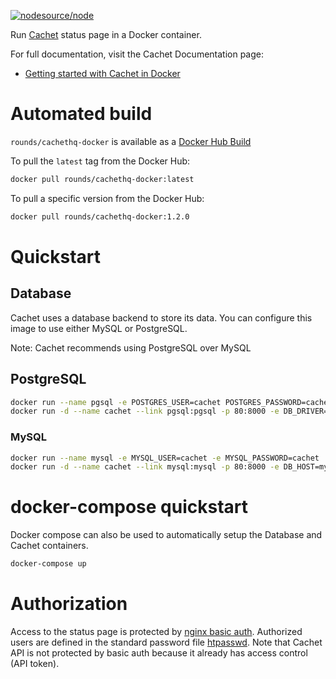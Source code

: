 [![nodesource/node](http://dockeri.co/image/rounds/cachethq-docker)](https://hub.docker.com/r/rounds/cachethq-docker/)

Run [Cachet](https://github.com/cachethq/Cachet) status page in a Docker container.

For full documentation, visit the Cachet Documentation page:
- [Getting started with Cachet in Docker](https://docs.cachethq.io/docs/get-started-with-docker)

# Automated build
`rounds/cachethq-docker` is available as a [Docker Hub Build](https://hub.docker.com/r/rounds/cachethq-docker/)

To pull the `latest` tag from the Docker Hub:
```bash
docker pull rounds/cachethq-docker:latest
```

To pull a specific version from the Docker Hub:
```bash
docker pull rounds/cachethq-docker:1.2.0
```

# Quickstart
## Database
Cachet uses a database backend to store its data. You can configure this image to use either MySQL or PostgreSQL.

Note: Cachet recommends using PostgreSQL over MySQL

## PostgreSQL
```bash
docker run --name pgsql -e POSTGRES_USER=cachet POSTGRES_PASSWORD=cachet
docker run -d --name cachet --link pgsql:pgsql -p 80:8000 -e DB_DRIVER=pgsql -e DB_HOST=pgsql -e DB_DATABASE=cachet -e DB_USERNAME=cachet -e DB_PASSWORD=cachet cachethq/docker:latest
```

### MySQL
```bash
docker run --name mysql -e MYSQL_USER=cachet -e MYSQL_PASSWORD=cachet  -e MYSQL_ROOT_PASSWORD=cachet -e MYSQL_DATABASE=cachet -d mysql
docker run -d --name cachet --link mysql:mysql -p 80:8000 -e DB_HOST=mysql -e DB_DATABASE=cachet -e DB_USERNAME=cachet -e DB_PASSWORD=cachet cachethq/docker:latest
```

# docker-compose quickstart
Docker compose can also be used to automatically setup the Database and Cachet containers.

```bash
docker-compose up
```

# Authorization

Access to the status page is protected by [nginx basic auth](docker/nginx-site.conf#L15). Authorized users are defined in the standard password file [htpasswd](docker/htpasswd). Note that Cachet API is not protected by basic auth because it already has access control (API token).
